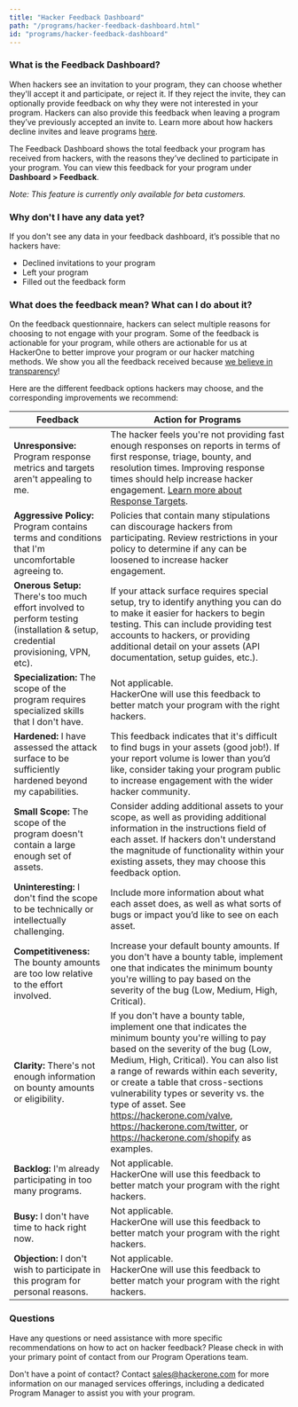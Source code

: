 ```yaml
---
title: "Hacker Feedback Dashboard"
path: "/programs/hacker-feedback-dashboard.html"
id: "programs/hacker-feedback-dashboard"
---
```


### What is the Feedback Dashboard?
When hackers see an invitation to your program, they can choose whether they'll accept it and participate, or reject it. If they reject the invite, they can optionally provide feedback on why they were not interested in your program. Hackers can also provide this feedback when leaving a program they’ve previously accepted an invite to. Learn more about how hackers decline invites and leave programs [here](/hackers/decline-invites-and-leave-programs.html).

The Feedback Dashboard shows the total feedback your program has received from hackers, with the reasons they’ve declined to participate in your program. You can view this feedback for your program under **Dashboard > Feedback**.  

<i>Note: This feature is currently only available for beta customers.</i>

### Why don't I have any data yet?
If you don't see any data in your feedback dashboard, it’s possible that no hackers have:
* Declined invitations to your program
* Left your program
* Filled out the feedback form

### What does the feedback mean? What can I do about it?
On the feedback questionnaire, hackers can select multiple reasons for choosing to not engage with your program. Some of the feedback is actionable for your program, while others are actionable for us at HackerOne to better improve your program or our hacker matching methods. We show you all the feedback received because [we believe in transparency](https://www.hackerone.com/blog/Together-We-Hit-Harder-HackerOne-Company-Values)!

Here are the different feedback options hackers may choose, and the corresponding improvements we recommend:

Feedback | Action for Programs
-------- | --------------------
**Unresponsive:** Program response metrics and targets aren't appealing to me. | The hacker feels you're not providing fast enough responses on reports in terms of first response, triage, bounty, and resolution times. Improving response times should help increase hacker engagement. [Learn more about Response Targets](/programs/response-targets.html).
**Aggressive Policy:** Program contains terms and conditions that I'm uncomfortable agreeing to. | Policies that contain many stipulations can discourage hackers from participating. Review restrictions in your policy to determine if any can be loosened to increase hacker engagement.
**Onerous Setup:** There's too much effort involved to perform testing (installation & setup, credential provisioning, VPN, etc). | If your attack surface requires special setup, try to identify anything you can do to make it easier for hackers to begin testing. This can include providing test accounts to hackers, or providing additional detail on your assets (API documentation, setup guides, etc.).
**Specialization:** The scope of the program requires specialized skills that I don't have. | Not applicable. <br>HackerOne will use this feedback to better match your program with the right hackers.</br>
**Hardened:** I have assessed the attack surface to be sufficiently hardened beyond my capabilities. | This feedback indicates that it's difficult to find bugs in your assets (good job!). If your report volume is lower than you’d like, consider taking your program public to increase engagement with the wider hacker community.
**Small Scope:** The scope of the program doesn't contain a large enough set of assets. | Consider adding additional assets to your scope, as well as providing additional information in the instructions field of each asset. If hackers don't understand the magnitude of functionality within your existing assets, they may choose this feedback option.
**Uninteresting:** I don't find the scope to be technically or intellectually challenging. | Include more information about what each asset does, as well as what sorts of bugs or impact you’d like to see on each asset.
**Competitiveness:** The bounty amounts are too low relative to the effort involved. | Increase your default bounty amounts. If you don't have a bounty table, implement one that indicates the minimum bounty you're willing to pay based on the severity of the bug (Low, Medium, High, Critical).
**Clarity:** There's not enough information on bounty amounts or eligibility. | If you don't have a bounty table, implement one that indicates the minimum bounty you're willing to pay based on the severity of the bug (Low, Medium, High, Critical). You can also list a range of rewards within each severity, or create a table that cross-sections vulnerability types or severity vs. the type of asset. See https://hackerone.com/valve, https://hackerone.com/twitter, or https://hackerone.com/shopify as examples.
**Backlog:** I'm already participating in too many programs. | Not applicable.<br>HackerOne will use this feedback to better match your program with the right hackers.</br>
**Busy:** I don't have time to hack right now. | Not applicable.<br>HackerOne will use this feedback to better match your program with the right hackers.</br>
**Objection:** I don't wish to participate in this program for personal reasons. | Not applicable.<br>HackerOne will use this feedback to better match your program with the right hackers.</br>

### Questions
Have any questions or need assistance with more specific recommendations on how to act on hacker feedback? Please check in with your primary point of contact from our Program Operations team.

Don't have a point of contact? Contact [sales@hackerone.com](mailto:sales@hackerone.com) for more information on our managed services offerings, including a dedicated Program Manager to assist you with your program.
